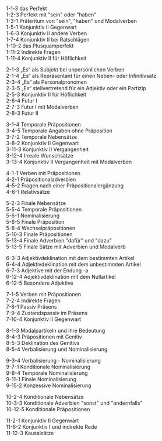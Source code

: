 1-1-3  das Perfekt  
1-2-3  Perfekt mit "sein" oder "haben"  
1-3-1  Präteritum von "sein", "haben" und Modalverben  
1-5-1  Konjunktiv II Gegenwart  
1-6-3  Konjunktiv II andere Verben  
1-7-4  Konjunktiv II bei Ratschlägen  
1-10-2 das Plusquamperfekt  
1-11-2 Indirekte Fragen  
1-11-4 Konjunktiv II für Höflichkeit  

2-1-3  „Es“ als Subjekt bei unpersönlichen Verben  
2-1-4  „Es“ als Repräsentant für einen Neben- oder Infinitivsatz  
2-3-4  „Es“ als Personalpronomen  
2-3-5  „Es“ stellvertretend für ein Adjektiv oder ein Partizip  
2-5-3  Konjunktiv II für Höflichkeit  
2-6-4  Futur I  
2-7-3  Futur I mit Modalverben  
2-8-3  Futur II  

3-1-4  Temporale Präpositionen  
3-4-5  Temporale Angaben ohne Präposition  
3-7-2  Temporale Nebensätze  
3-8-2  Konjunktiv II Gegenwart  
3-11-3 Konjunktiv II Vergangenheit  
3-12-4 Irreale Wunschsätze  
3-13-4 Konjunktiv II Vergangenheit mit Modalverben  

4-1-1  Verben mit Präpositionen  
4-2-1  Präpositionaladverbien  
4-5-2  Fragen nach einer Präpositionalergänzung  
4-6-1  Relativsätze  

5-2-3  Finale Nebensätze  
5-5-4  Temporale Präpositionen  
5-6-1  Nominalisierung  
5-6-5  Finale Präposition  
5-8-4  Wechselpräpositionen  
5-10-3 Finale Präpositionen  
5-13-4 Finale Adverbien "dafür" und "dazu"  
5-13-5 Finale Sätze mit Adverbien und Modalverb  

6-3-3  Adjektivdeklination mit dem bestimmten Artikel  
6-4-4  Adjektivdeklination mit dem unbestimmten Artikel  
6-7-3  Adjektive mit der Endung -a  
6-12-4 Adjektivdeklination mit dem Nullartikel  
6-12-5 Besondere Adjektive  

7-1-5  Verben mit Präpositionen  
7-2-4  Indirekte Fragen  
7-8-1  Passiv Präsens  
7-9-4  Zustandspassiv im Präsens  
7-10-4 Konjunktiv II Gegenwart  

8-1-3  Modalpartikeln und ihre Bedeutung  
8-4-3  Präpositionen mit Genitiv  
8-5-3  Deklination des Genitivs  
8-5-4  Verbalisierung und Nominalisierung  

9-3-4  Verbalisierung - Nominalisierung  
9-7-1  Konditionale Nominalisierung  
9-8-4  Temporale Nominalisierung  
9-11-1 Finale Nominalisierung  
9-15-2 Konzessive Nominalisierung  

10-2-4  Konditionale Nebensätze  
10-3-3  Konditionale Adverbien "sonst" und "andernfalls"  
10-12-5 Konditionale Präpositionen  

11-2-1  Konjunktiv II Gegenwart  
11-6-2  Konjunktiv I und indirekte Rede  
11-12-3 Kausalsätze  

